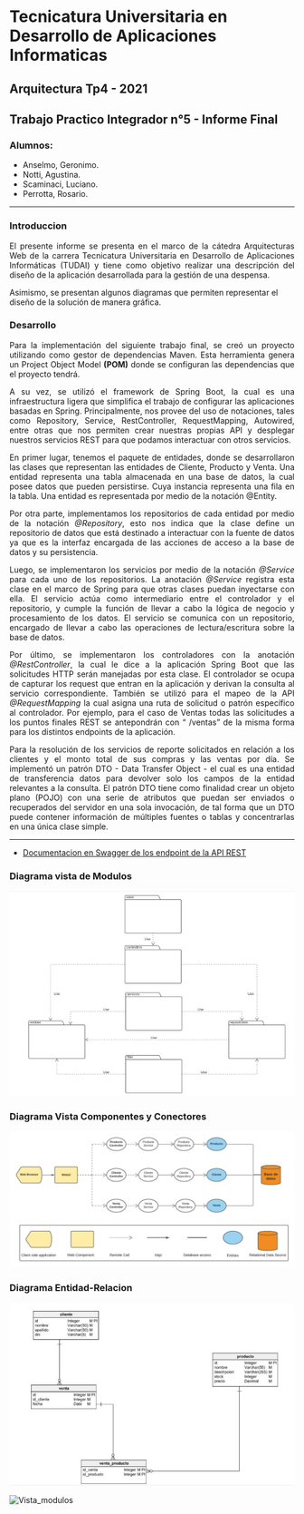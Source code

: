 # Tecnicatura Universitaria en Desarrollo de Aplicaciones Informaticas
## Arquitectura Tp4 - 2021

## Trabajo Practico Integrador n°5 - Informe Final

### Alumnos: 
- Anselmo, Geronimo. 
- Notti, Agustina. 
- Scaminaci, Luciano.
- Perrotta, Rosario.


---
### Introduccion
<p style='text-align: justify;'> El presente informe se presenta en el marco de la cátedra Arquitecturas Web de la carrera Tecnicatura Universitaria en Desarrollo de Aplicaciones Informáticas (TUDAI) y tiene como objetivo realizar una descripción del diseño de la aplicación desarrollada para la gestión de una despensa. 

Asimismo, se presentan algunos diagramas que permiten representar el diseño de la solución de manera gráfica. 


### Desarrollo
<p style='text-align: justify;'>Para la implementación del siguiente trabajo final, se creó un proyecto utilizando como gestor de dependencias Maven. Esta herramienta genera un Project Object Model <strong>(POM)</strong> donde se configuran las dependencias que el proyecto tendrá.

<p style='text-align: justify;'>A su vez, se utilizó el framework de Spring Boot, la cual es una infraestructura ligera que simplifica el trabajo de configurar las aplicaciones basadas en Spring. Principalmente, nos provee del uso de notaciones, tales como Repository, Service, RestController, RequestMapping,  Autowired, entre otras que nos permiten crear nuestras propias API y desplegar nuestros servicios REST para que podamos interactuar con otros servicios. 

<p style='text-align: justify;'>En primer lugar, tenemos el paquete de entidades, donde se desarrollaron las clases que representan las entidades de Cliente, Producto y Venta. Una entidad representa una tabla almacenada en una base de datos, la cual posee datos que pueden persistirse. Cuya instancia representa una fila en la tabla. Una entidad es representada por medio de la notación @Entity.

<p style='text-align: justify;'>Por otra parte, implementamos los repositorios de cada entidad por medio de la notación <span style='font-style: italic;'>@Repository</span>, esto nos indica que la clase define un repositorio de datos que está destinado a interactuar con la fuente de datos ya que es la interfaz encargada de las acciones de acceso a la base de datos y su persistencia. 

<p style='text-align: justify;'>Luego, se implementaron los servicios por medio de la notación <span style='font-style: italic;'>@Service</span> para cada uno de los repositorios. La anotación <span style='font-style: italic;'>@Service</span> registra esta clase en el marco de Spring para que otras clases puedan inyectarse con ella. El servicio actúa como intermediario entre el controlador y el repositorio, y cumple la función de llevar a cabo la lógica de negocio y procesamiento de los datos. El servicio se comunica con un repositorio, encargado de llevar a cabo las operaciones de lectura/escritura sobre la base de datos. 

<p style='text-align: justify;'> 
Por último, se implementaron los controladores con la anotación <span style='font-style: italic;'>@RestController</span>, la cual le dice a la aplicación Spring Boot que las solicitudes HTTP serán manejadas por esta clase. El controlador se ocupa de capturar los request que entran en la aplicación y derivan la consulta al servicio correspondiente. También se utilizó para el mapeo de la API <span style='font-style: italic;'>@RequestMapping</span> la cual asigna una ruta de solicitud o patrón específico al controlador. Por ejemplo,  para el caso de Ventas todas las solicitudes a los puntos finales REST se antepondrán con “ /ventas” de la misma forma para los distintos endpoints de la aplicación. 

<p style='text-align: justify;'> Para la resolución de los servicios de reporte solicitados en relación a  los clientes y el monto total de sus compras y las ventas por día. Se implementó un patrón DTO - Data Transfer Object - el cual es una entidad de transferencia datos para devolver solo los campos de la entidad relevantes a la consulta. El patrón DTO tiene como finalidad crear un objeto plano (POJO) con una serie de atributos que puedan ser enviados o recuperados del servidor en una sola invocación, de tal forma que un DTO puede contener información de múltiples fuentes o tablas y concentrarlas en una única clase simple. 


---

- [Documentacion en Swagger de los endpoint de la API REST](https://tudai-arqui-tp5.herokuapp.com/swagger-ui/)


### Diagrama vista de Modulos
![Diagrama vista de Modulos](./src\main\resources\static\images\Vista_modulos.jpg)

### Diagrama Vista Componentes y Conectores
![Diagrama Vista Componentes y Conectores](./src\main\resources\static\images\Vista_C&C.jpeg)

### Diagrama Entidad-Relacion
![Diagrama Entidad-Relacion](./src\main\resources\static\images\DER.jpg)


![Vista_modulos](https://user-images.githubusercontent.com/52261739/143509340-34745fa5-e024-4590-b4d5-881edd1b63e6.jpg)
